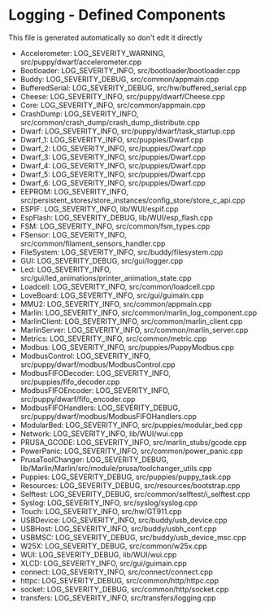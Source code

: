 # Logging - Defined Components
This file is generated automatically so don't edit it directly

- Accelerometer: LOG_SEVERITY_WARNING, src/puppy/dwarf/accelerometer.cpp
- Bootloader: LOG_SEVERITY_INFO, src/bootloader/bootloader.cpp
- Buddy: LOG_SEVERITY_DEBUG, src/common/appmain.cpp
- BufferedSerial: LOG_SEVERITY_DEBUG, src/hw/buffered_serial.cpp
- Cheese: LOG_SEVERITY_INFO, src/puppy/dwarf/Cheese.cpp
- Core: LOG_SEVERITY_INFO, src/common/appmain.cpp
- CrashDump: LOG_SEVERITY_INFO, src/common/crash_dump/crash_dump_distribute.cpp
- Dwarf: LOG_SEVERITY_INFO, src/puppy/dwarf/task_startup.cpp
- Dwarf_1: LOG_SEVERITY_INFO, src/puppies/Dwarf.cpp
- Dwarf_2: LOG_SEVERITY_INFO, src/puppies/Dwarf.cpp
- Dwarf_3: LOG_SEVERITY_INFO, src/puppies/Dwarf.cpp
- Dwarf_4: LOG_SEVERITY_INFO, src/puppies/Dwarf.cpp
- Dwarf_5: LOG_SEVERITY_INFO, src/puppies/Dwarf.cpp
- Dwarf_6: LOG_SEVERITY_INFO, src/puppies/Dwarf.cpp
- EEPROM: LOG_SEVERITY_INFO, src/persistent_stores/store_instances/config_store/store_c_api.cpp
- ESPIF: LOG_SEVERITY_INFO, lib/WUI/espif.cpp
- EspFlash: LOG_SEVERITY_DEBUG, lib/WUI/esp_flash.cpp
- FSM: LOG_SEVERITY_INFO, src/common/fsm_types.cpp
- FSensor: LOG_SEVERITY_INFO, src/common/filament_sensors_handler.cpp
- FileSystem: LOG_SEVERITY_INFO, src/buddy/filesystem.cpp
- GUI: LOG_SEVERITY_DEBUG, src/gui/logger.cpp
- Led: LOG_SEVERITY_INFO, src/gui/led_animations/printer_animation_state.cpp
- Loadcell: LOG_SEVERITY_INFO, src/common/loadcell.cpp
- LoveBoard: LOG_SEVERITY_INFO, src/gui/guimain.cpp
- MMU2: LOG_SEVERITY_INFO, src/common/appmain.cpp
- Marlin: LOG_SEVERITY_INFO, src/common/marlin_log_component.cpp
- MarlinClient: LOG_SEVERITY_INFO, src/common/marlin_client.cpp
- MarlinServer: LOG_SEVERITY_INFO, src/common/marlin_server.cpp
- Metrics: LOG_SEVERITY_INFO, src/common/metric.cpp
- Modbus: LOG_SEVERITY_INFO, src/puppies/PuppyModbus.cpp
- ModbusControl: LOG_SEVERITY_INFO, src/puppy/dwarf/modbus/ModbusControl.cpp
- ModbusFIFODecoder: LOG_SEVERITY_INFO, src/puppies/fifo_decoder.cpp
- ModbusFIFOEncoder: LOG_SEVERITY_INFO, src/puppy/dwarf/fifo_encoder.cpp
- ModbusFIFOHandlers: LOG_SEVERITY_DEBUG, src/puppy/dwarf/modbus/ModbusFIFOHandlers.cpp
- ModularBed: LOG_SEVERITY_INFO, src/puppies/modular_bed.cpp
- Network: LOG_SEVERITY_INFO, lib/WUI/wui.cpp
- PRUSA_GCODE: LOG_SEVERITY_INFO, src/marlin_stubs/gcode.cpp
- PowerPanic: LOG_SEVERITY_INFO, src/common/power_panic.cpp
- PrusaToolChanger: LOG_SEVERITY_DEBUG, lib/Marlin/Marlin/src/module/prusa/toolchanger_utils.cpp
- Puppies: LOG_SEVERITY_DEBUG, src/puppies/puppy_task.cpp
- Resources: LOG_SEVERITY_DEBUG, src/resources/bootstrap.cpp
- Selftest: LOG_SEVERITY_DEBUG, src/common/selftest/i_selftest.cpp
- Syslog: LOG_SEVERITY_INFO, src/syslog/syslog.cpp
- Touch: LOG_SEVERITY_INFO, src/hw/GT911.cpp
- USBDevice: LOG_SEVERITY_INFO, src/buddy/usb_device.cpp
- USBHost: LOG_SEVERITY_INFO, src/buddy/usbh_conf.cpp
- USBMSC: LOG_SEVERITY_DEBUG, src/buddy/usb_device_msc.cpp
- W25X: LOG_SEVERITY_DEBUG, src/common/w25x.cpp
- WUI: LOG_SEVERITY_DEBUG, lib/WUI/wui.cpp
- XLCD: LOG_SEVERITY_INFO, src/gui/guimain.cpp
- connect: LOG_SEVERITY_INFO, src/connect/connect.cpp
- httpc: LOG_SEVERITY_DEBUG, src/common/http/httpc.cpp
- socket: LOG_SEVERITY_DEBUG, src/common/http/socket.cpp
- transfers: LOG_SEVERITY_INFO, src/transfers/logging.cpp
